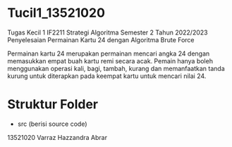 # Tucil1_13521020


Tugas Kecil 1 IF2211 Strategi Algoritma Semester 2 Tahun 2022/2023
Penyelesaian Permainan Kartu 24 dengan Algoritma Brute Force

Permainan kartu 24 merupakan permainan mencari angka 24 dengan memasukkan empat buah kartu remi secara acak. Pemain hanya boleh menggunakan operasi kali, bagi, tambah, kurang dan memanfaatkan tanda kurung untuk diterapkan pada keempat kartu untuk mencari nilai 24.

# Struktur Folder
- src (berisi source code)

13521020 Varraz Hazzandra Abrar





